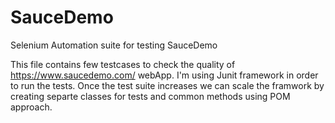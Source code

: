 # SauceDemo
Selenium Automation suite for testing SauceDemo

This file contains few testcases to check the quality of https://www.saucedemo.com/ webApp. I'm using Junit framework in order to run the tests. Once the test suite increases we can scale the framwork by creating separte classes for tests and common methods using POM approach.
